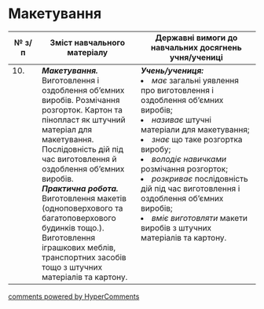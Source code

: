 <div id="hypercomments_widget" class="js-hypercomments-widget invisible"></div>

# Макетування

<table>
  <tr>
    <td width="12%" align="center"><b>№ з/п</b></td>
    <td width="40%" align="center"><b>Зміст навчального матеріалу</b></td>
    <td width="60%" align="center"><b>Державні вимоги до навчальних досягнень учня/учениці</b></td>
  </tr>
<tbody>
  <tr>
    <td width="12%" style="vertical-align:top !important;">
10.</td>
    <td width="40%" style="vertical-align:top !important;">
<b><i>Макетування.</i></b>  Виготовлення і оздоблення об’ємних виробів. Розмічання розгорток. Картон та пінопласт як штучний матеріал для макетування. Послідовність дій під час виготовлення й  оздоблення об’ємних виробів.<br>
<b><i>Практична робота.</i></b> <br>
Виготовлення макетів (одноповерхового та багатоповерхового будинків тощо.).<br>
Виготовлення іграшкових меблів, транспортних засобів тощо з штучних матеріалів та картону.
</td>
    <td width="60%" style="vertical-align:top !important;">
<i><b>Учень/учениця:</b></i><br>
<li><i>має</i> загальні уявлення про виготовлення і оздоблення об’ємних виробів;</li>
<li><i>називає</i> штучні матеріали для макетування;</li>
<li><i>знає</i> що таке розгортка виробу; </li>
<li><i>володіє навичками</i> розмічання розгорток;</li> 
<li><i>розкриває</i> послідовність дій під час виготовлення і оздоблення об’ємних виробів;</li>
<li><i>вміє виготовляти</i> макети виробів  з штучних матеріалів  та картону.</li>
</td>
  </tr>
</tbody>
</table>

<div class="js-hypercomments-container">
<a href="http://hypercomments.com" class="hc-link" title="comments widget">comments powered by HyperComments</a>
</div>